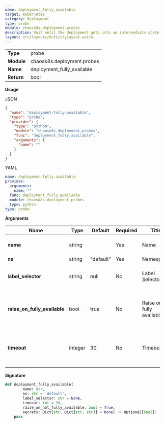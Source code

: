 ```yaml
---
name: deployment_fully_available
target: Kubernetes
category: Deployment
type: probe
module: chaosk8s.deployment.probes
description: Wait until the deployment gets into an intermediate state where not all expected replicas are available.
layout: src/layouts/ActivityLayout.astro
---
```


|            |                            |
| ---------- | -------------------------- |
| **Type**   | probe                      |
| **Module** | chaosk8s.deployment.probes |
| **Name**   | deployment_fully_available |
| **Return** | bool                       |

**Usage**

JSON

```json
{
  "name": "deployment-fully-available",
  "type": "probe",
  "provider": {
    "type": "python",
    "module": "chaosk8s.deployment.probes",
    "func": "deployment_fully_available",
    "arguments": {
      "name": ""
    }
  }
}
```

YAML

```yaml
name: deployment-fully-available
provider:
  arguments:
    name: ""
  func: deployment_fully_available
  module: chaosk8s.deployment.probes
  type: python
type: probe
```

**Arguments**

| Name                         | Type    | Default   | Required | Title                    | Description                                                |
| ---------------------------- | ------- | --------- | -------- | ------------------------ | ---------------------------------------------------------- |
| **name**                     | string  |           | Yes      | Name                     | Name of the deployment                                     |
| **ns**                       | string  | "default" | Yes      | Namespace                |                                                            |
| **label_selector**           | string  | null      | No       | Label Selector           | Use label selector instead of the name                     |
| **raise_on_fully_available** | bool    | true      | No       | Raise on fully available | Raise when fully available, if unchecked returns a boolean |
| **timeout**                  | integer | 30        | No       | Timeout                  | Timeout before we consider the operation failed            |

**Signature**

```python
def deployment_fully_available(
        name: str,
        ns: str = 'default',
        label_selector: str = None,
        timeout: int = 30,
        raise_on_not_fully_available: bool = True,
        secrets: Dict[str, Dict[str, str]] = None) -> Optional[bool]:
    pass
```
